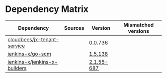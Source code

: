 # Dependency Matrix

Dependency | Sources | Version | Mismatched versions
---------- | ------- | ------- | -------------------
[cloudbees/jx-tenant-service](https://github.com/cloudbees/jx-tenant-service) |  | [0.0.736](https://github.com/cloudbees/jx-tenant-service/releases/tag/v0.0.736) | 
[jenkins-x/go-scm](https://github.com/jenkins-x/go-scm) |  | [1.5.138]() | 
[jenkins-x/jenkins-x-builders](https://github.com/jenkins-x/jenkins-x-builders) |  | [2.1.55-687]() | 
